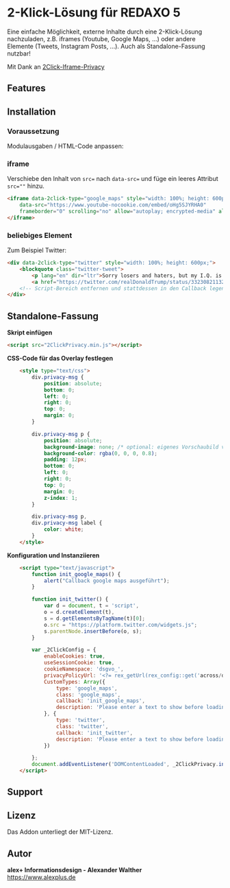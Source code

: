 # 2-Klick-Lösung für REDAXO 5

Eine einfache Möglichkeit, externe Inhalte durch eine 2-Klick-Lösung nachzuladen, z.B. iframes (Youtube, Google Maps, ...) oder andere Elemente (Tweets, Instagram Posts, ...). Auch als Standalone-Fassung nutzbar!

Mit Dank an [2Click-Iframe-Privacy](https://01-scripts.github.io/2Click-Iframe-Privacy/)

## Features

## Installation

### Voraussetzung

Modulausgaben / HTML-Code anpassen:


### iframe

Verschiebe den Inhalt von `src=` nach `data-src=` und füge ein leeres Attribut `src=""` hinzu.


```html
<iframe data-2click-type="google_maps" style="width: 100%; height: 600px;"
    data-src="https://www.youtube-nocookie.com/embed/oHg5SJYRHA0"
    frameborder="0" scrolling="no" allow="autoplay; encrypted-media" allowfullscreen>
</iframe>
```

### beliebiges Element

Zum Beispiel Twitter: 

```html
<div data-2click-type="twitter" style="width: 100%; height: 600px;">
    <blockquote class="twitter-tweet">
        <p lang="en" dir="ltr">Sorry losers and haters, but my I.Q. is one of the highest -and you all know it! Please don&#39;t feel so stupid or insecure,it&#39;s not your fault</p>&mdash; Donald J. Trump (@realDonaldTrump) 
        <a href="https://twitter.com/realDonaldTrump/status/332308211321425920?ref_src=twsrc%5Etfw">May 9, 2013</a></blockquote>
    <!-- Script-Bereich entfernen und stattdessen in den Callback legen -->
</div>
```

## Standalone-Fassung

**Skript einfügen**

```html
<script src="2ClickPrivacy.min.js"></script>
```

**CSS-Code für das Overlay festlegen**

```html
    <style type="text/css">
        div.privacy-msg {
            position: absolute;
            bottom: 0;
            left: 0;
            right: 0;
            top: 0;
            margin: 0;
        }

        div.privacy-msg p {
            position: absolute;
            background-image: none; /* optional: eigenes Vorschaubild verwenden */
            background-color: rgba(0, 0, 0, 0.8);
            padding: 12px;
            bottom: 0;
            left: 0;
            right: 0;
            top: 0;
            margin: 0;
            z-index: 1;
        }

        div.privacy-msg p,
        div.privacy-msg label {
            color: white;
        }
    </style>
```

**Konfiguration und Instanziieren**

```html
    <script type="text/javascript">
        function init_google_maps() {
            alert("Callback google maps ausgeführt");
        }

        function init_twitter() {
            var d = document, t = 'script',
            o = d.createElement(t),
            s = d.getElementsByTagName(t)[0];
            o.src = "https://platform.twitter.com/widgets.js";
            s.parentNode.insertBefore(o, s);
        }

        var _2ClickConfig = {
            enableCookies: true,
            useSessionCookie: true,
            cookieNamespace: 'dsgvo_',
            privacyPolicyUrl: '<?= rex_getUrl(rex_config::get('across/dsgvo', 'consent_url')); ?>',
            CustomTypes: Array({
                type: 'google_maps',
                class: 'google_maps',
                callback: 'init_google_maps',
                description: 'Please enter a text to show before loading the content<br />'
            }, {
                type: 'twitter',
                class: 'twitter',
                callback: 'init_twitter',
                description: 'Please enter a text to show before loading the content<br />'
            })

        };
        document.addEventListener('DOMContentLoaded', _2ClickPrivacy.init(_2ClickConfig));
    </script>
```

## Support

## Lizenz

Das Addon unterliegt der MIT-Lizenz.

## Autor

**alex+ Informationsdesign - Alexander Walther**  
https://www.alexplus.de
